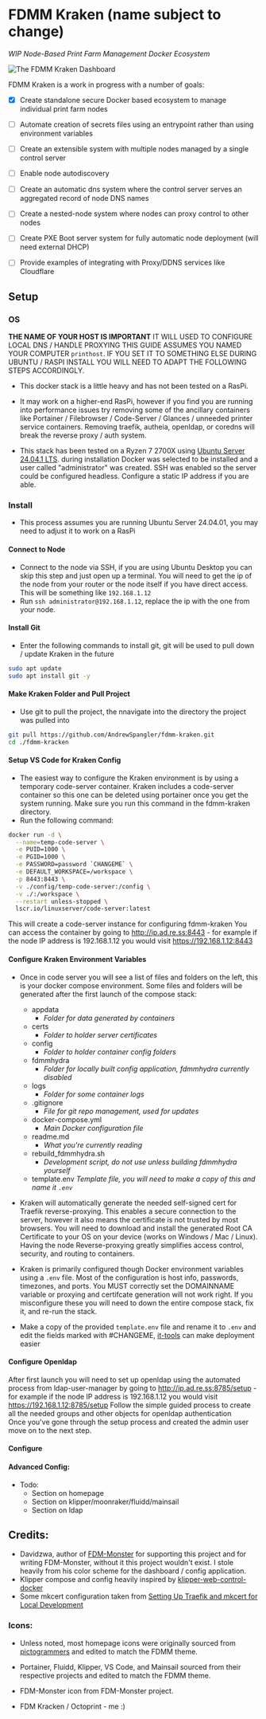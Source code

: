 # FDMM Kraken (name subject to change)

*WIP Node-Based Print Farm Management Docker Ecosystem*

![The FDMM Kraken Dashboard](https://raw.githubusercontent.com/AndrewSpangler/fdmm-kraken/refs/heads/main/docu/screenshot.png)

FDMM Kraken is a work in progress with a number of goals:
 - [x] Create standalone secure Docker based ecosystem to manage individual print farm nodes
 - [ ] Automate creation of secrets files using an entrypoint rather than using environment variables 
 - [ ] Create an extensible system with multiple nodes managed by a single control server
 - [ ] Enable node autodiscovery
 - [ ] Create an automatic dns system where the control server serves an aggregated record of node DNS names
 - [ ] Create a nested-node system where nodes can proxy control to other nodes
 - [ ] Create PXE Boot server system for fully automatic node deployment (will need external DHCP)
 - [ ] Provide examples of integrating with Proxy/DDNS services like Cloudflare


## Setup

### OS

**THE NAME OF YOUR HOST IS IMPORTANT**
IT WILL USED TO CONFIGURE LOCAL DNS / HANDLE PROXYING THIS GUIDE ASSUMES YOU NAMED YOUR COMPUTER `printhost`. IF YOU SET IT TO SOMETHING ELSE DURING UBUNTU / RASPI INSTALL YOU WILL NEED TO ADAPT THE FOLLOWING STEPS ACCORDINGLY.

 - This docker stack is a little heavy and has not been tested on a RasPi.
 - It may work on a higher-end RasPi, however if you find you are running into performance issues try removing some of the ancillary containers like Portainer / Filebrowser / Code-Server / Glances / unneeded printer service containers. Removing traefik, autheia, openldap, or coredns will break the reverse proxy / auth system.

 - This stack has been tested on a Ryzen 7 2700X using [Ubuntu Server 24.04.1 LTS](https://ubuntu.com/download/server). during installation Docker was selected to be installed and a user called "administrator" was created. SSH was enabled so the server could be configured headless. Configure a static IP address if you are able. 

### Install
 - This process assumes you are running Ubuntu Server 24.04.01, you may need to adjust it to work on a RasPi
 
#### Connect to Node
 - Connect to the node via SSH, if you are using Ubuntu Desktop you can skip this step and just open up a terminal. You will need to get the ip of the node from your router or the node itself if you have direct access. This will be something like `192.168.1.12`
 - Run `ssh administrator@192.168.1.12`, replace the ip with the one from your node.

#### Install Git
 - Enter the following commands to install git, git will be used to pull down / update Kraken in the future
```bash
sudo apt update
sudo apt install git -y
```

#### Make Kraken Folder and Pull Project
 - Use git to pull the project, the nnavigate into the directory the project was pulled into
```bash
git pull https://github.com/AndrewSpangler/fdmm-kraken.git
cd ./fdmm-kracken
```

#### Setup VS Code for Kraken Config
 - The easiest way to configure the Kraken environment is by using a temporary code-server container. Kraken includes a code-server container so this one can be deleted using portainer once you get the system running. Make sure you run this command in the fdmm-kraken directory.
 - Run the following command:
```bash
docker run -d \
  --name=temp-code-server \
  -e PUID=1000 \
  -e PGID=1000 \
  -e PASSWORD=password `CHANGEME` \
  -e DEFAULT_WORKSPACE=/workspace \
  -p 8443:8443 \
  -v ./config/temp-code-server:/config \
  -v ./:/workspace \
  --restart unless-stopped \
  lscr.io/linuxserver/code-server:latest
```
This will create a code-server instance for configuring fdmm-kraken
You can access the container by going to http://ip.ad.re.ss:8443 - for example if the node IP address is 192.168.1.12 you would visit https://192.168.1.12:8443

#### Configure Kraken Environment Variables
 - Once in code server you will see a list of files and folders on the left, this is your docker compose environment. Some files and folders will be generated after the first launch of the compose stack:
    - appdata
      - *Folder for data generated by containers*
    - certs
      - *Folder to holder server certificates*
    - config
      - *Folder to holder container config folders*
    - fdmmhydra
      - *Folder for locally built config application, fdmmhydra currently disabled*
    - logs
      - *Folder for some container logs*
    - .gitignore
      - *File for git repo management, used for updates*
    - docker-compose.yml
      - *Main Docker configuration file*
    - readme.md
      - *What you're currently reading*
    - rebuild_fdmmhydra.sh
      - *Development script, do not use unless building fdmmhydra yourself*
    - template.env *Template file, you will need to make a copy of this and name it `.env`*

 - Kraken will automatically generate the needed self-signed cert for Traefik reverse-proxying. This enables a secure connection to the server, however it also means the certificate is not trusted by most browsers. You will need to download and install the generated Root CA Certificate to your OS on your device (works on Windows / Mac / Linux). Having the node Reverse-proxying greatly simplifies access control, security, and routing to containers. 

 - Kraken is primarily configured though Docker environment variables using a `.env` file. Most of the configuration is host info, passwords, timezones, and ports. You MUST correctly set the DOMAINNAME variable or proxying and certifcate generation will not work right. If you misconfigure these you will need to down the entire compose stack, fix it, and re-run the stack.

  - Make a copy of the provided `template.env` file and rename it to `.env` and edit the fields marked with #CHANGEME, [it-tools](https://it-tools.tech/token-generator) can make deployment easier

#### Configure Openldap
After first launch you will need to set up openldap using the automated process from ldap-user-manager by going to http://ip.ad.re.ss:8785/setup - for example if the node IP address is 192.168.1.12 you would visit https://192.168.1.12:8785/setup
Follow the simple guided process to create all the needed groups and other objects for openldap authentication  
Once you've gone through the setup process and created the admin user move on to the next step.

#### Configure 

#### Advanced Config:
  - Todo:
    - Section on homepage
    - Section on klipper/moonraker/fluidd/mainsail
    - Section on ldap

## Credits:
 - Davidzwa, author of [FDM-Monster](https://github.com/fdm-monster/fdm-monster) for supporting this project and for writing FDM-Monster, without it this project wouldn't exist. I stole heavily from his color scheme for the dashboard / config application.
 - Klipper compose and config heavily inspired by [klipper-web-control-docker](https://github.com/dimalo/klipper-web-control-docker?tab=readme-ov-file#install-the-services)
 - Some mkcert configuration taken from [Setting Up Traefik and mkcert for Local Development](https://dev.to/agusrdz/setting-up-traefik-and-mkcert-for-local-development-48j5)

### Icons:
 - Unless noted, most homepage icons were originally sourced from [pictogrammers](https://pictogrammers.com/) and edited to match the FDMM theme.

 - Portainer, Fluidd, Klipper, VS Code, and Mainsail sourced from their respective projects and edited to match the FDMM theme.

 - FDM-Monster icon from FDM-Monster project.

 - FDM Kracken / Octoprint - me :)